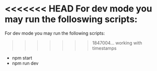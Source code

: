 <<<<<<< HEAD
For dev mode you may run the folloswing scripts: 
=======
For dev mode you may run the following scripts: 
>>>>>>> 1847004... working with timestamps
  - npm start  
  - npm run dev

